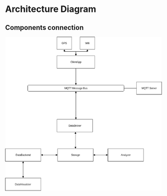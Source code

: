# Architecture Diagram

## Components connection

![Architecture UML](ArchitectureDiagram-Achitecture%20Diagram.png)